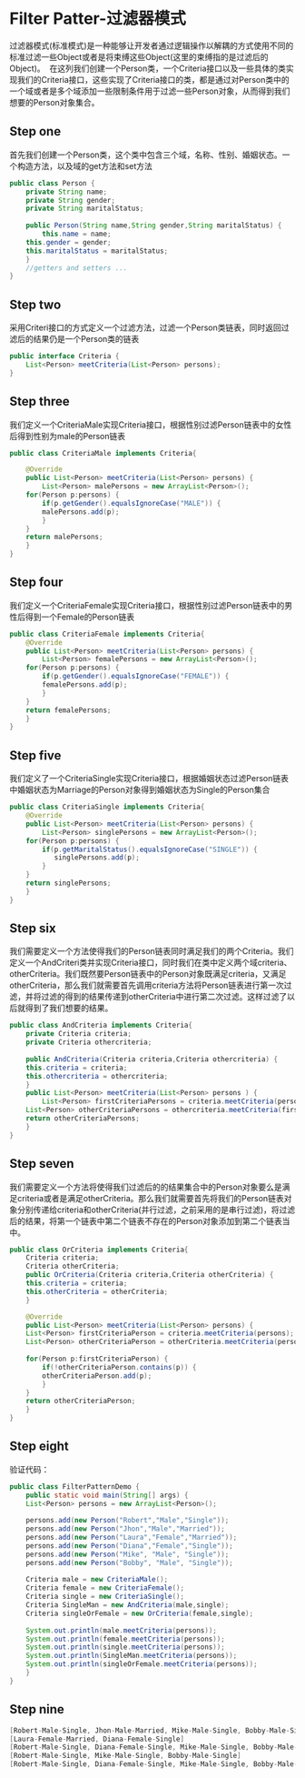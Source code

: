 # Filter Patter-过滤器模式
过滤器模式(标准模式)是一种能够让开发者通过逻辑操作以解耦的方式使用不同的标准过滤一些Object或者是将束缚这些Object(这里的束缚指的是过滤后的Object)。
  在这列我们创建一个Person类，一个Criteria接口以及一些具体的类实现我们的Criteria接口，这些实现了Criteria接口的类，都是通过对Person类中的一个域或者是多个域添加一些限制条件用于过滤一些Person对象，从而得到我们想要的Person对象集合。
## Step one
首先我们创建一个Person类，这个类中包含三个域，名称、性别、婚姻状态。一个构造方法，以及域的get方法和set方法  
```Java
public class Person {
    private String name;
    private String gender;
    private String maritalStatus;
    
    public Person(String name,String gender,String maritalStatus) {
    	this.name = name;
	this.gender = gender;
	this.maritalStatus = maritalStatus;
	}
    //getters and setters ...
}
```
## Step two
采用Criteri接口的方式定义一个过滤方法，过滤一个Person类链表，同时返回过滤后的结果仍是一个Person类的链表
```Java
public interface Criteria {
    List<Person> meetCriteria(List<Person> persons);
}
```
## Step three
我们定义一个CriteriaMale实现Criteria接口，根据性别过滤Person链表中的女性后得到性别为male的Person链表
```Java
public class CriteriaMale implements Criteria{

    @Override
    public List<Person> meetCriteria(List<Person> persons) {
    	List<Person> malePersons = new ArrayList<Person>();
	for(Person p:persons) {
	    if(p.getGender().equalsIgnoreCase("MALE")) {
		malePersons.add(p);
	    }
	}
	return malePersons;
    }	
}
```
## Step four
我们定义一个CriteriaFemale实现Criteria接口，根据性别过滤Person链表中的男性后得到一个Female的Person链表
```Java
public class CriteriaFemale implements Criteria{
    @Override
    public List<Person> meetCriteria(List<Person> persons) {
    	List<Person> femalePersons = new ArrayList<Person>();
	for(Person p:persons) {
	    if(p.getGender().equalsIgnoreCase("FEMALE")) {
		femalePersons.add(p);
	    }
	}
	return femalePersons;
    }
}
```
## Step five
我们定义了一个CriteriaSingle实现Criteria接口，根据婚姻状态过滤Person链表中婚姻状态为Marriage的Person对象得到婚姻状态为Single的Person集合
```Java
public class CriteriaSingle implements Criteria{
    @Override
    public List<Person> meetCriteria(List<Person> persons) {
        List<Person> singlePersons = new ArrayList<Person>();
	for(Person p:persons) {
	    if(p.getMaritalStatus().equalsIgnoreCase("SINGLE")) {
	       singlePersons.add(p);
	    }
	}
	return singlePersons;
    }
}
```
## Step six
我们需要定义一个方法使得我们的Person链表同时满足我们的两个Criteria。我们定义一个AndCriteri类并实现Criteria接口，同时我们在类中定义两个域criteria、otherCriteria。我们既然要Person链表中的Person对象既满足criteria，又满足otherCriteria，那么我们就需要首先调用criteria方法将Person链表进行第一次过滤，并将过滤的得到的结果传递到otherCriteria中进行第二次过滤。这样过滤了以后就得到了我们想要的结果。
```Java
public class AndCriteria implements Criteria{
    private Criteria criteria;
    private Criteria othercriteria;
    
    public AndCriteria(Criteria criteria,Criteria othercriteria) {
	this.criteria = criteria;
	this.othercriteria = othercriteria;
    }
    public List<Person> meetCriteria(List<Person> persons ) {
        List<Person> firstCriteriaPersons = criteria.meetCriteria(persons);
	List<Person> otherCriteriaPersons = othercriteria.meetCriteria(firstCriteriaPersons);
	return otherCriteriaPersons;
    }
}
```
## Step seven
我们需要定义一个方法将使得我们过滤后的的结果集合中的Person对象要么是满足criteria或者是满足otherCriteria。那么我们就需要首先将我们的Person链表对象分别传递给criteria和otherCriteria(并行过滤，之前采用的是串行过滤)，将过滤后的结果，将第一个链表中第二个链表不存在的Person对象添加到第二个链表当中。
```Java
public class OrCriteria implements Criteria{
    Criteria criteria;
    Criteria otherCriteria;
    public OrCriteria(Criteria criteria,Criteria otherCriteria) {
	this.criteria = criteria;
	this.otherCriteria = otherCriteria;
    }

    @Override
    public List<Person> meetCriteria(List<Person> persons) {
	List<Person> firstCriteriaPerson = criteria.meetCriteria(persons);
	List<Person> otherCriteriaPerson = otherCriteria.meetCriteria(persons);
		
	for(Person p:firstCriteriaPerson) {
	    if(!otherCriteriaPerson.contains(p)) {
		otherCriteriaPerson.add(p);
	    }
	}
	return otherCriteriaPerson;
    }	
}
```
## Step eight
验证代码：
```Java
public class FilterPatternDemo {
    public static void main(String[] args) {
	List<Person> persons = new ArrayList<Person>();
	    
	persons.add(new Person("Robert","Male","Single"));
	persons.add(new Person("Jhon","Male","Married"));
	persons.add(new Person("Laura","Female","Married"));
	persons.add(new Person("Diana","Female","Single"));
	persons.add(new Person("Mike", "Male", "Single"));
	persons.add(new Person("Bobby", "Male", "Single"));
	    
	Criteria male = new CriteriaMale();
	Criteria female = new CriteriaFemale();
	Criteria single = new CriteriaSingle();
	Criteria SingleMan = new AndCriteria(male,single);
	Criteria singleOrFemale = new OrCriteria(female,single);
	    
	System.out.println(male.meetCriteria(persons));
	System.out.println(female.meetCriteria(persons));
	System.out.println(single.meetCriteria(persons));
	System.out.println(SingleMan.meetCriteria(persons));
	System.out.println(singleOrFemale.meetCriteria(persons));
    }
}
```
## Step nine
```Java
[Robert-Male-Single, Jhon-Male-Married, Mike-Male-Single, Bobby-Male-Single]
[Laura-Female-Married, Diana-Female-Single]
[Robert-Male-Single, Diana-Female-Single, Mike-Male-Single, Bobby-Male-Single]
[Robert-Male-Single, Mike-Male-Single, Bobby-Male-Single]
[Robert-Male-Single, Diana-Female-Single, Mike-Male-Single, Bobby-Male-Single, Laura-Female-Married]
```
